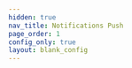 ```yaml
---
hidden: true
nav_title: Notifications Push
page_order: 1
config_only: true
layout: blank_config
---
```

